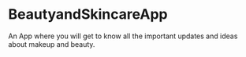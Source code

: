 # BeautyandSkincareApp
An App where you will get to know all the important updates and ideas about makeup and beauty.
